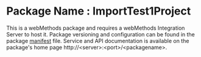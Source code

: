 # Package Name : ImportTest1Project
This is a webMethods package and requires a webMethods Integration Server to host it. Package versioning and configuration can be found in the package [manifest](./ImportTest1Project/manifest.v3) file. Service and API documentation is available on the package's home page http://&lt;server&gt;:&lt;port&gt;/&lt;packagename>.